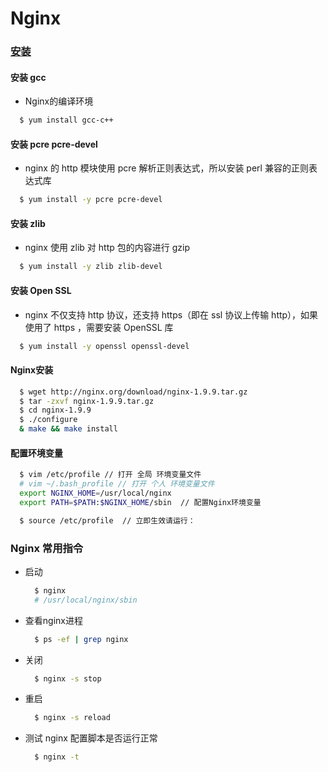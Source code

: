 # Nginx

### [安装](https://blog.csdn.net/qq_30038111/article/details/79410354)

#### 安装 gcc
  - Nginx的编译环境
```bash
  $ yum install gcc-c++
```

#### 安装 pcre pcre-devel
  - nginx 的 http 模块使用 pcre 解析正则表达式，所以安装 perl 兼容的正则表达式库
  ```bash
    $ yum install -y pcre pcre-devel
  ```

#### 安装 zlib
  - nginx 使用 zlib 对 http 包的内容进行 gzip
  ```bash
    $ yum install -y zlib zlib-devel
  ```

#### 安装 Open SSL
  - nginx 不仅支持 http 协议，还支持 https（即在 ssl 协议上传输 http），如果使用了 https ，需要安装 OpenSSL 库
  ```bash
    $ yum install -y openssl openssl-devel
  ```

#### Nginx安装

```bash
  $ wget http://nginx.org/download/nginx-1.9.9.tar.gz
  $ tar -zxvf nginx-1.9.9.tar.gz
  $ cd nginx-1.9.9
  $ ./configure
  & make && make install
```
#### 配置环境变量
```bash
  $ vim /etc/profile // 打开 全局 环境变量文件
  # vim ~/.bash_profile // 打开 个人 环境变量文件
  export NGINX_HOME=/usr/local/nginx
  export PATH=$PATH:$NGINX_HOME/sbin  // 配置Nginx环境变量

  $ source /etc/profile  // 立即生效请运行：
```

### Nginx 常用指令
- 启动
  ```bash
    $ nginx
    # /usr/local/nginx/sbin
  ```

- 查看nginx进程
  ```bash
    $ ps -ef | grep nginx
  ```

- 关闭
  ```bash
    $ nginx -s stop
  ```
- 重启
  ```bash
    $ nginx -s reload
  ```

- 测试 nginx 配置脚本是否运行正常
  ```bash
    $ nginx -t
  ```
